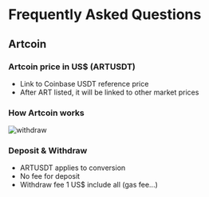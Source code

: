 # Frequently Asked Questions

## Artcoin

### Artcoin price in US$ (ARTUSDT)
- Link to Coinbase USDT reference price
- After ART listed, it will be linked to other market prices


### How Artcoin works

![withdraw](https://github.com/user-attachments/assets/f39624dd-d4c1-4679-8902-b37c9eb7df69)


### Deposit & Withdraw
- ARTUSDT applies to conversion
- No fee for deposit
- Withdraw fee 1 US$ include all (gas fee...)
